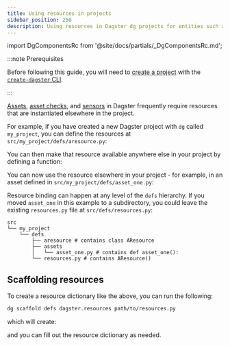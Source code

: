 ```yaml
---
title: Using resources in projects
sidebar_position: 250
description: Using resources in Dagster dg projects for entities such as assets, asset checks, and sensors.
---
```


import DgComponentsRc from '@site/docs/partials/\_DgComponentsRc.md';

<DgComponentsRc />

:::note Prerequisites

Before following this guide, you will need to [create a project](/guides/build/projects/creating-a-new-project) with the [`create-dagster` CLI](/api/dg/create-dagster).

:::

[Assets](/guides/build/assets), [asset checks](/guides/test/asset-checks), and [sensors](/guides/automate/sensors) in Dagster frequently require resources that are instantiated elsewhere in the project.

For example, if you have created a new Dagster project with `dg` called `my_project`, you can define the resources at `src/my_project/defs/aresource.py`:

<CodeExample path="docs_snippets/docs_snippets/guides/dg/using-resources/2-resources-at-defs-root.py" title="src/my_project/defs/aresource.py" />

You can then make that resource available anywhere else in your project by defining a <PyObject section="definitions" module="dagster" object="definitions" decorator /> function:

<CodeExample path="docs_snippets/docs_snippets/guides/dg/using-resources/3-resource-defs-at-project-root.py" title="src/my_project/defs/resources.py" />

You can now use the resource elsewhere in your project - for example, in an asset defined in `src/my_project/defs/asset_one.py`:

<CodeExample path="docs_snippets/docs_snippets/guides/dg/using-resources/1-asset-one.py" title="src/my_project/defs/asset_one.py"
 />


Resource binding can happen at any level of the `defs` hierarchy. If you moved `asset_one` in this example to a subdirectory, you could leave the existing `resources.py` file at `src/defs/resources.py`:

```
src
└── my_project
    └── defs
        ├── aresource # contains class AResource
        ├── assets
        │   └── asset_one.py # contains def asset_one():
        └── resources.py # contains AResource()
```

## Scaffolding resources

To create a resource dictionary like the above, you can run the following:

```bash
dg scaffold defs dagster.resources path/to/resources.py
```

which will create:

<CodeExample path="docs_snippets/docs_snippets/guides/dg/using-resources/4-scaffolded-resource-defs.py" title="src/<project_name>/defs/resources.py" />

and you can fill out the resource dictionary as needed.

